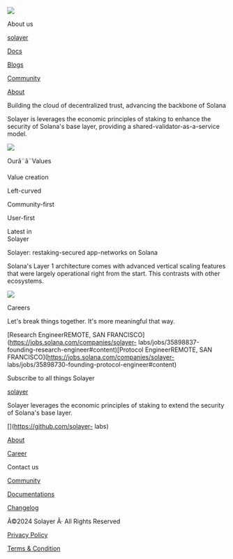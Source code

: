 ![](https://framerusercontent.com/images/AhUvfvqAQxu6ebEBOZSlbvFNo.png)

About us

[solayer](./)

[Docs](https://docs.solayer.org/)

[Blogs](./blog)

[Community](./community)

[About](./about)

Building the cloud of decentralized trust, advancing the backbone of Solana

Solayer is leverages the economic principles of staking to enhance the
security of Solana's base layer, providing a shared-validator-as-a-service
model.

![](https://framerusercontent.com/images/CEOCD04VMkRuaA9X5oOERalPmaY.png)

Ourâ¨â¨Values

Value creation

Left-curved

Community-first

User-first

Latest in  
Solayer

Solayer: restaking-secured app-networks on Solana

Solana's Layer 1 architecture comes with advanced vertical scaling features
that were largely operational right from the start. This contrasts with other
ecosystems.

![](https://framerusercontent.com/images/CEOCD04VMkRuaA9X5oOERalPmaY.png)

Careers

Let's break things together. It's more meaningful that way.

[Research EngineerREMOTE, SAN
FRANCISCO](https://jobs.solana.com/companies/solayer-
labs/jobs/35898837-founding-research-engineer#content)[Protocol
EngineerREMOTE, SAN FRANCISCO](https://jobs.solana.com/companies/solayer-
labs/jobs/35898730-founding-protocol-engineer#content)

Subscribe to all things Solayer

[solayer](./)

Solayer leverages the economic principles of staking to extend the security of
Solana's base layer.

[](https://twitter.com/solayer_labs)[](https://discord.gg/solayerlabs)[](https://github.com/solayer-
labs)

[About](./about)

[Career](https://jobs.solana.com/companies/solayer-labs)

Contact us

[Community ](./community)

[Documentations](https://docs.solayer.org/)

[Changelog](./changelog)

Â©2024 Solayer Â· All Rights Reserved

[Privacy Policy](./privacy-policy)

[Terms & Condition](./terms&condition)

